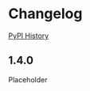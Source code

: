 # Changelog

[PyPI History][1]

[1]: https://pypi.org/project/google-cloud-logging/#history

## 1.4.0

Placeholder
